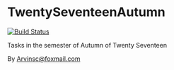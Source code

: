 # TwentySeventeenAutumn
[![Build Status](https://travis-ci.org/ArvinSiChuan/TwentySeventeenAutumn.svg?branch=master)](https://travis-ci.org/ArvinSiChuan/TwentySeventeenAutumn)  

Tasks in the semester of Autumn of  Twenty Seventeen 

By [Arvinsc@foxmail.com](mailto:Arvinsc@foxmail.com)